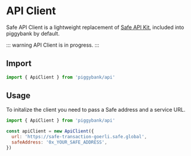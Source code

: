# API Client

Safe API Client is a lightweight replacement of [Safe API Kit](https://docs.safe.global/safe-core-aa-sdk/api-kit), included into piggybank by default.

::: warning
API Client is in progress.
:::

## Import

```js
import { ApiClient } from 'piggybank/api'
```

## Usage

To initalize the client you need to pass a Safe address and a service URL.

```js
import { ApiClient } from 'piggybank/api'

const apiClient = new ApiClient({
  url: 'https://safe-transaction-goerli.safe.global',
  safeAddress: '0x_YOUR_SAFE_ADDRESS',
})
```
